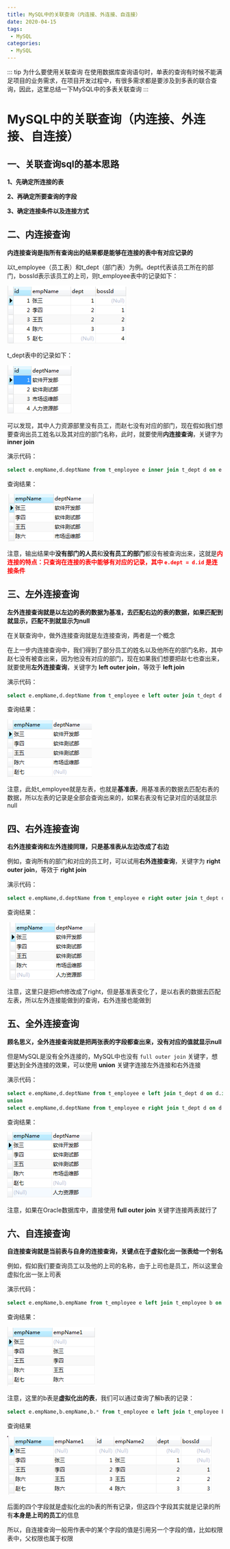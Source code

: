 ```yaml
---
title: MySQL中的关联查询（内连接、外连接、自连接）
date: 2020-04-15
tags: 
 - MySQL
categories:
 - MySQL
---
```


::: tip 为什么要使用关联查询
在使用数据库查询语句时，单表的查询有时候不能满足项目的业务需求，在项目开发过程中，有很多需求都是要涉及到多表的联合查询，因此，这里总结一下MySQL中的多表关联查询
:::

# MySQL中的关联查询（内连接、外连接、自连接）

## 一、关联查询sql的基本思路

**1、先确定所连接的表**

**2、再确定所要查询的字段**

**3、确定连接条件以及连接方式**

## 二、内连接查询

**内连接查询是指所有查询出的结果都是能够在连接的表中有对应记录的**

以t_employee（员工表）和t_dept（部门表）为例。dept代表该员工所在的部门，bossId表示该员工的上司，则t_employee表中的记录如下：

![](./assets/035.jpg)

t_dept表中的记录如下：

![](./assets/036.jpg)

可以发现，其中人力资源部里没有员工，而赵七没有对应的部门，现在假如我们想要查询出员工姓名以及其对应的部门名称，此时，就要使用**内连接查询**，关键字为 **inner join**

演示代码：

```sql
select e.empName,d.deptName from t_employee e inner join t_dept d on e.dept = d.id;
```

查询结果：

![](./assets/037.jpg)

注意，输出结果中**没有部门的人员**和**没有员工的部门**都没有被查询出来，这就是<font color="red">**内连接的特点：只查询在连接的表中能够有对应的记录，其中 `e.dept = d.id` 是连接条件**</font>

## 三、左外连接查询

**左外连接查询就是以左边的表的数据为基准，去匹配右边的表的数据，如果匹配到就显示，匹配不到就显示为null**

在关联查询中，做外连接查询就是左连接查询，两者是一个概念

在上一步内连接查询中，我们得到了部分员工的姓名以及他所在的部门名称，其中赵七没有被查出来，因为他没有对应的部门，现在如果我们想要把赵七也查出来，就要使用**左外连接查询**，关键字为 **left outer join**，等效于 **left join**

演示代码：

```sql
select e.empName,d.deptName from t_employee e left outer join t_dept d on d.id = e.dept;
```

查询结果：

![](./assets/038.jpg)

注意，此处t_employee就是左表，也就是**基准表**，用基准表的数据去匹配右表的数据，所以左表的记录是全部会查询出来的，如果右表没有记录对应的话就显示null

## 四、右外连接查询

**右外连接查询和左外连接同理，只是基准表从左边改成了右边**

例如，查询所有的部门和对应的员工时，可以试用**右外连接查询**，关键字为 **right outer join**，等效于 **right join**

演示代码：

```sql
select e.empName,d.deptName from t_employee e right outer join t_dept d on d.id=e.dept;
```

查询结果：

![](./assets/039.jpg)

注意，这里只是把left修改成了right，但是基准表变化了，是以右表的数据去匹配左表，所以左外连接能做到的查询，右外连接也能做到

## 五、全外连接查询

**顾名思义，全外连接查询就是把两张表的字段都查出来，没有对应的值就显示null**

但是MySQL是没有全外连接的，MySQL中也没有 `full outer join` 关键字，想要达到全外连接的效果，可以使用 **union** 关键字连接左外连接和右外连接

演示代码：

```sql
select e.empName,d.deptName from t_employee e left join t_dept d on d.id=e.dept
union
select e.empName,d.deptName from t_employee e right join t_dept d on d.id=e.dept
```

查询结果：

![](./assets/040.jpg)

注意，如果在Oracle数据库中，直接使用 **full outer join** 关键字连接两表就行了

## 六、自连接查询

**自连接查询就是当前表与自身的连接查询，关键点在于虚拟化出一张表给一个别名**

例如，假如我们要查询员工以及他的上司的名称，由于上司也是员工，所以这里会虚拟化出一张上司表

演示代码：

```sql
select e.empName,b.empName from t_employee e left join t_employee b on e.boddId=b.id;
```

查询结果：

![](./assets/041.jpg)

注意，这里的b表是**虚拟化出的表**，我们可以通过查询了解b表的记录：

```sql
select e.empName,b.empName,b.* from t_employee e left join t_employee b on e.bossId=b.id; 
```

查询结果

![](./assets/042.jpg)

后面的四个字段就是虚拟化出的b表的所有记录，但这四个字段其实就是记录的所有**本身是上司的员工**的信息

所以，自连接查询一般用作表中的某个字段的值是引用另一个字段的值，比如权限表中，父权限也属于权限
